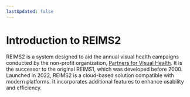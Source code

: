 ```yaml
---
lastUpdated: false
---
```


# Introduction to REIMS2

REIMS2 is a system designed to aid the annual visual health campaigns conducted by the non-profit organization, [Partners for Visual Health](https://partnersforvisualhealth.org/). It is the successor to the original REIMS1, which was developed before 2000. Launched in 2022, REIMS2 is a cloud-based solution compatible with modern platforms. It incorporates additional features to enhance usability and efficiency.
